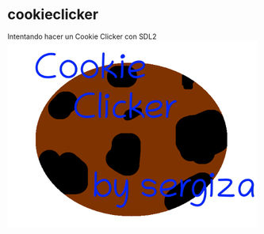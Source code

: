 # cookieclicker
Intentando hacer un Cookie Clicker con SDL2
![Cookie Clicker](rsrc/cookieclicker.bmp)
